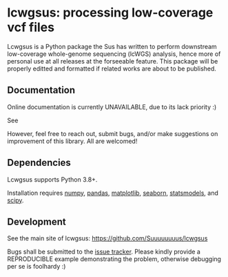 lcwgsus: processing low-coverage vcf files
=======================================

Lcwgsus is a Python package the Sus has written to perform downstream low-coverage whole-genome sequencing (lcWGS) analysis, hence more of personal use at all releases at the forseeable feature. This package will be properly editted and formatted if related works are about to be published.

Documentation
-------------

Online documentation is currently UNAVAILABLE, due to its lack priority :) 

See

However, feel free to reach out, submit bugs, and/or make suggestions on improvement of this library. All are welcomed!

Dependencies
------------

Lcwgsus supports Python 3.8+.

Installation requires [numpy](https://numpy.org/), [pandas](https://pandas.pydata.org/), [matplotlib](https://matplotlib.org/), [seaborn](https://seaborn.pydata.org/), [statsmodels](https://statsmodels.org/), and [scipy](https://scipy.org/).

Development
-----------

See the main site of lcwgsus: https://github.com/Suuuuuuuus/lcwgsus

Bugs shall be submitted to the [issue tracker](https://github.com/Suuuuuuuus/lcwgsus/issues). Please kindly provide a REPRODUCIBLE example demonstrating the problem, otherwise debugging per se is foolhardy :)